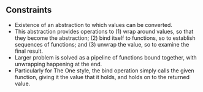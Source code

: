 ## Constraints

- Existence of an abstraction to which values can be converted.
- This abstraction provides operations to (1) wrap around values, so that they become the abstraction; (2) bind itself to functions, so to establish sequences of functions; and (3) unwrap the value, so to examine the final result.
- Larger problem is solved as a pipeline of functions bound together, with unwrapping happening at the end.
- Particularly for The One style, the bind operation simply calls the given function, giving it the value that it holds, and holds on to the returned value.
